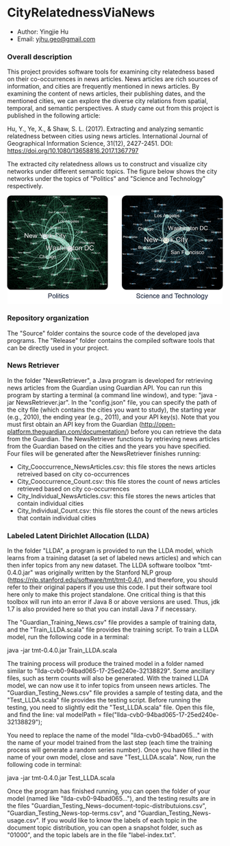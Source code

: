 # CityRelatednessViaNews

* Author: Yingjie Hu
* Email: yjhu.geo@gmail.com


### Overall description
This project provides software tools for examining city relatedness based on their co-occurrences in news articles. News articles are rich sources of information, and cities are frequently mentioned in news articles. By examining the content of news articles, their publishing dates, and the mentioned cities, we can explore the diverse city relations from spatial, temporal, and semantic perspectives. A study came out from this project is published in the following article:

Hu, Y., Ye, X., & Shaw, S. L. (2017). Extracting and analyzing semantic relatedness between cities using news articles. International Journal of Geographical Information Science, 31(12), 2427-2451. DOI: https://doi.org/10.1080/13658816.2017.1367797 

The extracted city relatedness allows us to construct and visualize city networks under different semantic topics. The figure below shows the city networks under the topics of "Politics" and "Science and Technology" respectively. 

<p align="center">
<img align="center" src="https://github.com/YingjieHu/CityRelatednessViaNews/blob/master/Figures/CityRelatedness.png" width="600" />
</p>


### Repository organization
The "Source" folder contains the source code of the developed java programs. The "Release" folder contains the compiled software tools that can be directly used in your project. 


### News Retriever
In the folder "NewsRetriever", a Java program is developed for retrieving news articles from the Guardian using Guardian API. You can run this program by starting a terminal (a command line window), and type: "java -jar NewsRetriever.jar". In the "config.json" file, you can specify the path of the city file (which contains the cities you want to study), the starting year (e.g., 2010), the ending year (e.g., 2011), and your API key(s). Note that you must first obtain an API key from the Guardian (http://open-platform.theguardian.com/documentation/) before you can retrieve the data from the Guardian. The NewsRetriever functions by retrieving news articles from the Guardian based on the cities and the years you have specified. Four files will be generated after the NewsRetriever finishes running:
- City_Cooccurrence_NewsArticles.csv: this file stores the news articles retreived based on city co-occurrences
- City_Cooccurrence_Count.csv: this file stores the count of news articles retrieved based on city co-occurrences
- City_Individual_NewsArticles.csv: this file stores the news articles that contain individual cities
- City_Individual_Count.csv: this file stores the count of the news articles that contain individual cities


### Labeled Latent Dirichlet Allocation (LLDA)
In the folder "LLDA", a program is provided to run the LLDA model, which learns from a training dataset (a set of labeled news articles) and which can then infer topics from any new dataset. The LLDA software toolbox "tmt-0.4.0.jar" was originally written by the Stanford NLP group (https://nlp.stanford.edu/software/tmt/tmt-0.4/), and therefore, you should refer to their original papers if you use this code. I put their software tool here only to make this project standalone. One critical thing is that this toolbox will run into an error if Java 8 or above versions are used. Thus, jdk 1.7 is also provided here so that you can install Java 7 if necessary.

The "Guardian_Training_News.csv" file provides a sample of training data, and the "Train_LLDA.scala" file provides the training script. To train a LLDA model, run the following code in a terminal: 

java -jar tmt-0.4.0.jar Train_LLDA.scala

The training process will produce the trained model in a folder named similar to "llda-cvb0-94bad065-17-25ed240e-32138829". Some ancillary files, such as term counts will also be generated. With the trained LLDA model, we can now use it to infer topics from unseen news articles. The "Guardian_Testing_News.csv" file provides a sample of testing data, and the "Test_LLDA.scala" file provides the testing script. Before running the testing, you need to slightly edit the "Test_LLDA.scala" file. Open this file, and find the line:
val modelPath = file("llda-cvb0-94bad065-17-25ed240e-32138829");

You need to replace the name of the model "llda-cvb0-94bad065..." with the name of your model trained from the last step (each time the training process will generate a random series number). Once you have filled in the name of your own model, close and save "Test_LLDA.scala". Now, run the following code in terminal:

java -jar tmt-0.4.0.jar Test_LLDA.scala

Once the program has finished running, you can open the folder of your model (named like "llda-cvb0-94bad065..."), and the testing results are in the files "Guardian_Testing_News-document-topic-distributuions.csv", "Guardian_Testing_News-top-terms.csv", and "Guardian_Testing_News-usage.csv". If you would like to know the labels of each topic in the document topic distribution, you can open a snapshot folder, such as "01000", and the topic labels are in the file "label-index.txt".

   










